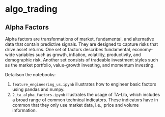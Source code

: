 # algo_trading

## Alpha Factors 

Alpha factors are transformations of market, fundamental, and alternative data that contain predictive signals. They are designed to capture risks that drive asset returns. One set of factors describes fundamental, economy-wide variables such as growth, inflation, volatility, productivity, and demographic risk. Another set consists of tradeable investment styles such as the market portfolio, value-growth investing, and momentum investing.

Detailson the notebooks:
1. `feature_engineering_us.ipynb`  illustrates how to engineer basic factors using pandas and numpy.
2. `2_ta_alpha_factors.ipynb` illustrates the usage of TA-Lib, which includes a broad range of common technical indicators. These indicators have in common that they only use market data, i.e., price and volume information.
